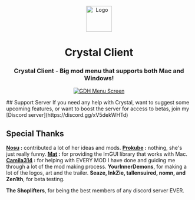 <p align="center">
    <img src="./assets/ResonanceStoreIcon.png" alt="Logo" width="70" height="70"></img>
</p>

<div align="center">

  # Crystal Client
  ### Crystal Client - Big mod menu that supports both Mac and Windows!
  <a href="https://github.com/TobyAdd/GDH" target="_blank" rel="noreferrer"> <img src="https://github.com/TobyAdd/GDH/assets/66429886/d57d610d-5738-45ce-8c06-862389d0655a" alt="GDH Menu Screen" title="GDH Menu"/> </a>
</div>
## Support Server
If you need any help with Crystal, want to suggest some upcoming features, or want to boost the server for access to betas, join my [Discord server](https://discord.gg/xV5dekWHTd)

## Special Thanks
**[Nosu](https://github.com/Nosu-u) :** contributed a lot of her ideas and mods.
**[Prokube](https://github.com/prokube) :** nothing, she's just really funny.
**[Mat](https://github.com/matcool) :** for providing the ImGUI library that works with Mac.
**[Camila314](https://github.com/camila314) :** for helping with EVERY MOD I have done and guiding me through a lot of the mod making process.
**YourInnerDemons**, for making a lot of the logos, art and the trailer.
**Seaze, InkZie, tallensuired, nomn, and Zen1th**, for beta testing.

**The Shoplifters**, for being the best members of any discord server EVER.
